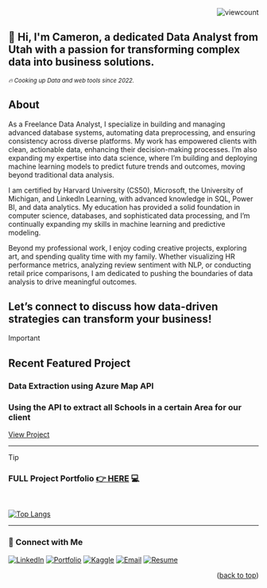 <a name="readme-top"></a>
<p align="right">
  <img src="https://komarev.com/ghpvc/?username=CameronCSS&style=flat" alt="viewcount">
</p>


## 👋 Hi, I'm Cameron, a dedicated Data Analyst from Utah with a passion for transforming complex data into business solutions.

<sub><em>🔥 Cooking up Data and web tools since 2022.</em> </sub>
<br>

## **About**
As a Freelance Data Analyst, I specialize in building and managing advanced database systems, automating data preprocessing, and ensuring consistency across diverse platforms. My work has empowered clients with clean, actionable data, enhancing their decision-making processes. I’m also expanding my expertise into data science, where I’m building and deploying machine learning models to predict future trends and outcomes, moving beyond traditional data analysis.

I am certified by Harvard University (CS50), Microsoft, the University of Michigan, and LinkedIn Learning, with advanced knowledge in SQL, Power BI, and data analytics. 
My education has provided a solid foundation in computer science, databases, and sophisticated data processing, and I’m continually expanding my skills in machine learning and predictive modeling.

Beyond my professional work, I enjoy coding creative projects, exploring art, and spending quality time with my family. Whether visualizing HR performance metrics, analyzing review sentiment with NLP, or conducting retail price comparisons, I am dedicated to pushing the boundaries of data analysis to drive meaningful outcomes.

Let’s connect to discuss how data-driven strategies can transform your business!
----


> [!IMPORTANT] 
> ## Recent Featured Project
> ### Data Extraction using Azure Map API
> ### Using the API to extract all Schools in a certain Area for our client
> [View Project](https://github.com/CameronCSS/Azure_Map_API/blob/master/README.md)
<hr>

> [!TIP]
> ### FULL Project Portfolio [👉 HERE](https://github.com/CameronCSS/PersonalProjects/blob/main/README.md) :computer:
<br>


[![Top Langs](https://github-readme-stats.vercel.app/api/top-langs/?username=CameronCSS&layout=compact&hide=css&theme=dark)](https://github.com/anuraghazra/github-readme-stats)


----

### 💬 Connect with Me

<span>[![LinkedIn](https://img.icons8.com/?size=50&id=13930&format=png&color=000000)](https://www.linkedin.com/in/cameron-css/) [![Portfolio](https://img.icons8.com/?size=50&id=103413&format=png&color=000000)](https://CamDoesData.com) [![Kaggle](https://img.icons8.com/?size=50&id=s1rM4KTx2Huf&format=png&color=000000)](https://www.kaggle.com/cameronseamons) [![Email](https://img.icons8.com/?size=50&id=qyRpAggnV0zH&format=png&color=000000)](mailto:CameronSeamons@gmail.com)  [![Resume](https://img.icons8.com/?size=50&id=CPookyWndobk&format=png&color=000000)](https://drive.google.com/file/d/1YaM4hDtt2-79ShBVTN06Y3BU79LvFw6J/view?usp=sharing)</span>

<p align="right">(<a href="#readme-top">back to top</a>)</p>
